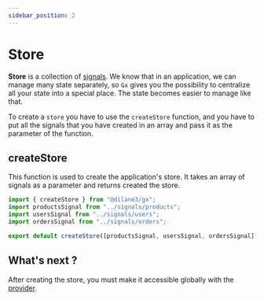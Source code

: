 ```yaml
---
sidebar_position: 2
---
```


# Store

**Store** is a collection of [signals](/docs/guide/signals.md). We know that in an application, we can manage many state separately, so `Gx` gives you the possibility to centralize all your state into a special place. The state becomes easier to manage like that.

To create a `store` you have to use the `createStore` function, and you have to put all the signals that you have created in an array and pass it as the parameter of the function.

## createStore

This function is used to create the application's store. It takes an array of signals as a parameter and returns created the store.

```js
import { createStore } from "@dilane3/gx";
import productsSignal from "../signals/products";
import usersSignal from "../signals/users";
import ordersSignal from "../signals/orders";

export default createStore([productsSignal, usersSignal, ordersSignal]);
```

## What's next ?

After creating the store, you must make it accessible globally with the [provider](/docs/guide/provider.md).
